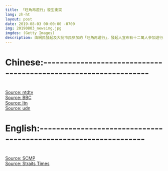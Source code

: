 ```yaml
---
title: 「旺角再遊行」發生衝突
lang: zh-ht
layout: post
date: 2019-08-03 00:00:00 -0700
img: 20190803_newsimg.jpg
imgdes: (Getty Images)
description: 由網民發起及大批市民參加的「旺角再遊行」，發起人宣布有十二萬人參加遊行。遊行隊伍中途分成兩支，主線按警方批准路線行進。中途一批示威者向尖沙咀前進，晚間警民又發生衝突，防暴警察向示威者發射多枚催淚彈清場。
---
```



# Chinese:----------------------------------------------------------------
<br>[Source: ntdtv](https://www.ntdtv.com/b5/2019/08/02/a102636292.html)
<br>[Source: BBC](https://www.bbc.com/zhongwen/trad/chinese-news-49219057)
<br>[Source: ltn](https://news.ltn.com.tw/news/world/breakingnews/2873433)
<br>[Source: udn](https://udn.com/news/story/7331/3967824)

# English:----------------------------------------------------------------
<br>[Source: SCMP](https://www.scmp.com/news/hong-kong/politics/article/3021301/mong-kok-march-kicks-warnings-zero-tolerance-violence-pro)
<br>[Source: Straits Times](https://www.straitstimes.com/asia/east-asia/hong-kong-protests-planned-rally-in-mongkok-gets-green-light-more-marches-ahead)